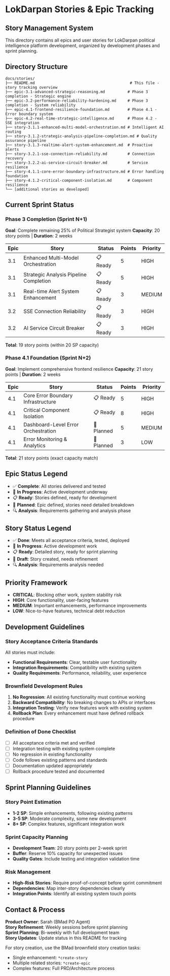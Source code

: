 # LokDarpan Stories & Epic Tracking

## Story Management System

This directory contains all epics and user stories for LokDarpan political intelligence platform development, organized by development phases and sprint planning.

## Directory Structure

```
docs/stories/
├── README.md                                          # This file - story tracking overview
├── epic-3.1-advanced-strategic-reasoning.md          # Phase 3 completion - Strategic engine
├── epic-3.2-performance-reliability-hardening.md     # Phase 3 completion - System reliability 
├── epic-4.1-frontend-resilience-foundation.md        # Phase 4.1 - Error boundary system
├── epic-4.2-real-time-strategic-intelligence.md      # Phase 4.2 - SSE integration
├── story-3.1.1-enhanced-multi-model-orchestration.md # Intelligent AI routing
├── story-3.1.2-strategic-analysis-pipeline-completion.md # Quality assurance pipeline
├── story-3.1.3-realtime-alert-system-enhancement.md  # Proactive alerts
├── story-3.2.1-sse-connection-reliability.md         # Connection recovery
├── story-3.2.2-ai-service-circuit-breaker.md         # Service resilience
├── story-4.1.1-core-error-boundary-infrastructure.md # Error handling foundation
├── story-4.1.2-critical-component-isolation.md       # Component resilience
└── [additional stories as developed]
```

## Current Sprint Status

### Phase 3 Completion (Sprint N+1)
**Goal**: Complete remaining 25% of Political Strategist system
**Capacity**: 20 story points | **Duration**: 2 weeks

| Epic | Story | Status | Points | Priority |
|------|-------|---------|---------|-----------|
| 3.1 | Enhanced Multi-Model Orchestration | 📋 Ready | 5 | HIGH |
| 3.1 | Strategic Analysis Pipeline Completion | 📋 Ready | 5 | HIGH |
| 3.1 | Real-time Alert System Enhancement | 📋 Ready | 3 | MEDIUM |
| 3.2 | SSE Connection Reliability | 📋 Ready | 3 | HIGH |
| 3.2 | AI Service Circuit Breaker | 📋 Ready | 3 | HIGH |

**Total**: 19 story points (within 20 SP capacity)

### Phase 4.1 Foundation (Sprint N+2)
**Goal**: Implement comprehensive frontend resilience
**Capacity**: 21 story points | **Duration**: 2 weeks

| Epic | Story | Status | Points | Priority |
|------|-------|---------|---------|-----------|
| 4.1 | Core Error Boundary Infrastructure | 📋 Ready | 5 | HIGH |
| 4.1 | Critical Component Isolation | 📋 Ready | 8 | HIGH |
| 4.1 | Dashboard-Level Error Orchestration | 📝 Planned | 5 | MEDIUM |
| 4.1 | Error Monitoring & Analytics | 📝 Planned | 3 | LOW |

**Total**: 21 story points (exact capacity match)

## Epic Status Legend

- ✅ **Complete**: All stories delivered and tested
- 🚧 **In Progress**: Active development underway
- 📋 **Ready**: Stories defined, ready for development
- 📝 **Planned**: Epic defined, stories need detailed breakdown
- 🔍 **Analysis**: Requirements gathering and analysis phase

## Story Status Legend

- ✅ **Done**: Meets all acceptance criteria, tested, deployed
- 🚧 **In Progress**: Active development work
- 📋 **Ready**: Detailed story, ready for sprint planning
- 📝 **Draft**: Story created, needs refinement
- 🔍 **Analysis**: Requirements analysis needed

## Priority Framework

- **CRITICAL**: Blocking other work, system stability risk
- **HIGH**: Core functionality, user-facing features
- **MEDIUM**: Important enhancements, performance improvements
- **LOW**: Nice-to-have features, technical debt reduction

## Development Guidelines

### Story Acceptance Criteria Standards
All stories must include:
- **Functional Requirements**: Clear, testable user functionality
- **Integration Requirements**: Compatibility with existing system
- **Quality Requirements**: Performance, reliability, user experience

### Brownfield Development Rules
1. **No Regression**: All existing functionality must continue working
2. **Backward Compatibility**: No breaking changes to APIs or interfaces  
3. **Integration Testing**: Verify new features work with existing system
4. **Rollback Plan**: Every enhancement must have defined rollback procedure

### Definition of Done Checklist
- [ ] All acceptance criteria met and verified
- [ ] Integration testing with existing system complete
- [ ] No regression in existing functionality
- [ ] Code follows existing patterns and standards
- [ ] Documentation updated appropriately
- [ ] Rollback procedure tested and documented

## Sprint Planning Guidelines

### Story Point Estimation
- **1-2 SP**: Simple enhancements, following existing patterns
- **3-5 SP**: Moderate complexity, some new development
- **8+ SP**: Complex features, significant integration work

### Sprint Capacity Planning
- **Development Team**: 20 story points per 2-week sprint
- **Buffer**: Reserve 10% capacity for unexpected issues
- **Quality Gates**: Include testing and integration validation time

### Risk Management
- **High-Risk Stories**: Require proof-of-concept before sprint commitment
- **Dependencies**: Map inter-story dependencies clearly
- **Integration Points**: Identify all existing system touch points

## Contact & Process

**Product Owner**: Sarah (BMad PO Agent)  
**Story Refinement**: Weekly sessions before sprint planning  
**Sprint Planning**: Bi-weekly with full development team  
**Story Updates**: Update status in this README for tracking  

For story creation, use the BMad brownfield story creation tasks:
- Single enhancement: `*create-story` 
- Multiple related stories: `*create-epic`
- Complex features: Full PRD/Architecture process